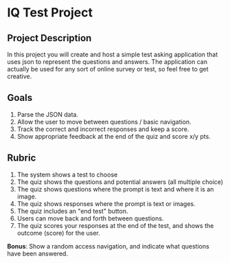 # IQ Test Project

## Project Description

In this project you will create and host a simple test asking application that uses 
json to represent the questions and answers.  The application can actually be used for any
sort of online survey or test, so feel free to get creative.

## Goals
1. Parse the JSON data.
2. Allow the user to move between questions / basic navigation.
3. Track the correct and incorrect responses and keep a score.
4. Show appropriate feedback at the end of the quiz and score x/y pts.

## Rubric

1. The system shows a test to choose
1. The quiz shows the questions and potential answers (all multiple choice)
1. The quiz shows questions where the prompt is text and where it is an image.
1. The quiz shows responses where the prompt is text or images.
1. The quiz includes an "end test" button.
1. Users can move back and forth between questions.
1. The quiz scores your responses at the end of the test, and shows the outcome (score) for
the user.

**Bonus**: Show a random access navigation, and indicate what questions
have been answered.
